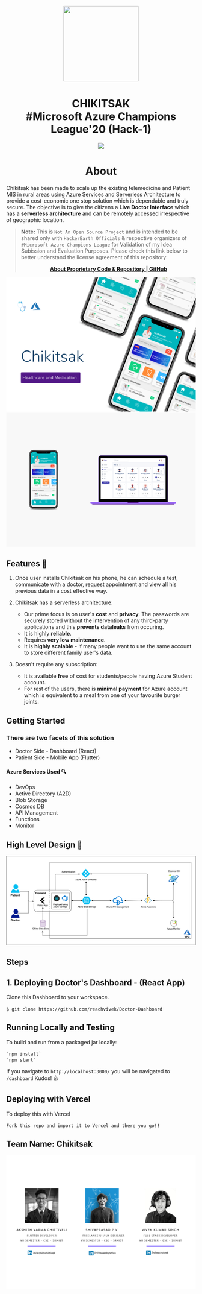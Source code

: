 <p align="center"><img src="https://github.com/reachvivek/Doctor-Dashboard/blob/master/src/images/logos/stethoscope.svg" width="200" height="200"></p>

<h1 align="center">CHIKITSAK </br>#Microsoft Azure Champions League'20 (Hack-1) </H1>
<p align="center">
   <a target="_blank" href="https://www.hackerearth.com/challenges/hackathon/microsoft-azure-champions-league-hack-1/">
        <img src="https://img.shields.io/badge/Challenge-HackerEarth-green.svg?style=for-the-badge&logo=hackerearth" />
   </a>
</p>

<h1 align="center">About</H1>

Chikitsak has been made to scale up the existing telemedicine and Patient MIS in rural areas using Azure Services and Serverless Architecture to provide a cost-economic one stop solution which is dependable and truly secure. The objective is to give the citizens a **Live Doctor Interface** which has a **serverless architecture** and can be remotely accessed irrespective of geographic location. 

> **Note:** This is ```Not An Open Source Project``` and is intended to be shared only with ```HackerEarth Officials``` & respective organizers of ```#Microsoft Azure Champions League``` for Validation of my Idea Subission and Evaluation Purposes. Please check this link below to better understand the license agreement of this repository: <a target="_blank" href="https://choosealicense.com/no-permission/">
          <p align="center"> <strong>About Proprietary Code & Repository | GitHub</strong> </p> </a> 
          
![](Banner.png)
![](Preview.png)

## Features 💬
1. Once user installs Chikitsak on his phone, he can schedule a test, communicate with a doctor, request appointment and view all his previous data in a cost effective way.

2. Chikitsak has a serverless architecture:

     * Our prime focus is on user's **cost** and **privacy**. The passwords are securely stored without the intervention of any third-party applications and this **prevents dataleaks** from occuring.
     * It is highly **reliable**.
     * Requires **very low maintenance**.
     * It is **highly scalable** - if many people want to use the same account to store different family user's data.

3. Doesn't require any subscription:

    * It is available **free** of cost for students/people having Azure Student account.
    * For rest of the users, there is **minimal payment** for Azure account which is equivalent to a meal from one of your favourite burger joints.

## Getting Started

### There are two facets of this solution
* Doctor Side - Dashboard (React)
* Patient Side - Mobile App (Flutter)

#### Azure Services Used 🔍
* DevOps
* Active Directory (A2D)
* Blob Storage
* Cosmos DB
* API Management
* Functions
* Monitor

## High Level Design 📜  
![](Chikitsak.png)

## Steps 
## 1. Deploying Doctor's Dashboard - (React App)
Clone this Dashboard to your workspace. 

`$ git clone https://github.com/reachvivek/Doctor-Dashboard`

## Running Locally and Testing
To build and run from a packaged jar locally:
```
`npm install`
`npm start`
```

If you navigate to `http://localhost:3000/` you will be navigated to `/dashboard` Kudos! 👍


## Deploying with Vercel
To deploy this with Vercel
```
Fork this repo and import it to Vercel and there you go!!
```
	
## Team Name: Chikitsak
![](Team.png)



